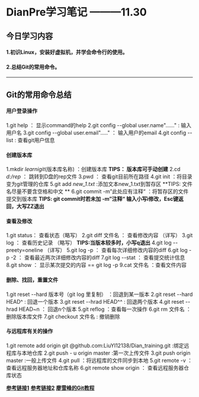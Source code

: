 # **DianPre学习笔记**   ———11.30

## 今日学习内容
#### 1.初识Linux，安装好虚拟机，并学会命令行的使用。
#### 2.总结Git的常用命令。


_ _ _
## 	Git的常用命令总结

#### 用户登录操作
1.git help ：   显示command的help
2.git config --global user.name"......"  : 输入用户名
3.git config --global user.email"....."  ： 输入用户的email
4.git config --list :  查看git用户信息

#### 创建版本库
1.mkdir  *learnigit*(版本库名称)  ：创建版本库
**TIPS：  版本库可手动创建**
2.cd *d:/rep* ： 跳转到D盘的rep文件
3.pwd ： 查看git目前所在路径
4.git init  ：将目录变为git管理的仓库
5.git add *new_1.txt*  :添加文本new_1.txt到暂存区
**TIPS: 文件名尽量不要含空格和中文 **
6.git commit -m”此处应有注释“   ：将暂存区的文件提交到版本库
**TIPS: git commit时若未加 -m”注释“ 输入小写i修改，Esc键返回，大写ZZ退出**

#### 查看及修改
1.git status： 查看状态（略写）
2.git diff 文件名 ： 查看修改内容 （详写）
3.git log ： 查看历史记录 （略写）
**TIPS:当版本较多时，小写q退出**
4.git log --preety=oneline  （详写）
5.git log -p ： 查看每次详细修改内容的diff
6.git log -p -2 ： 查看最近两次详细修改内容的diff
7.git log --stat ： 查看提交统计信息
8.git show ： 显示某次提交的内容  == git log -p
9.cat 文件名 ：查看文件内容

#### 删除、找回，重置文件
1.git reset --hard 版本号（git log 里复制） ：回退到某一版本
2.git reset --hard HEAD^  : 回退一个版本
3.git reset --hrad HEAD^^ : 回退两个版本
4.git reset --hrad HEAD~n ： 回退n个版本
5.git reflog ：查看每一次操作
6.git rm 文件名 ：删除版本库文件
7.git checkout 文件名 : 撤销删除


#### 与远程库有关的操作
1.git remote add origin git @github.com:LiuYI12138/Dian_training.git :绑定远程库与本地仓库
2.git push - u origin master :第一次上传文件
3.git push origin master :一般上传文件
4.git pull ：将远程库的文件同步到本地
5.git remote -v ： 查看远程服务器地址和仓库名称
6.git remote show origin ： 查看远程服务器仓库状态

[**参考链接1**](http://www.mamicode.com/info-detail-1425456.html)
[**参考链接2**](https://www.cnblogs.com/cspku/articles/Git_cmds.html)
[**廖雪峰的Git教程**](https://www.liaoxuefeng.com/wiki/0013739516305929606dd18361248578c67b8067c8c017b000)










